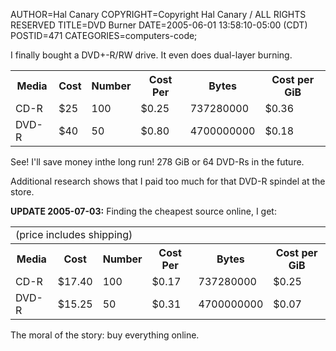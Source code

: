AUTHOR=Hal Canary
COPYRIGHT=Copyright Hal Canary / ALL RIGHTS RESERVED
TITLE=DVD Burner
DATE=2005-06-01 13:58:10-05:00 (CDT)
POSTID=471
CATEGORIES=computers-code;

I finally bought a DVD+-R/RW drive. It even does dual-layer burning.

<table class="border"><tbody><tr><th>Media</th><th>Cost</th><th>Number</th><th>Cost Per</th><th>Bytes</th><th>Cost per GiB</th></tr><tr><td>CD-R</td><td>$25</td><td>100</td><td>$0.25</td><td>737280000</td><td>$0.36</td></tr><tr><td>DVD-R</td><td>$40</td><td>50</td><td>$0.80</td><td>4700000000</td><td>$0.18</td></tr></tbody></table>

See! I'll save money inthe long run! 278 GiB or 64 DVD-Rs in the future.

Additional research shows that I paid too much for that DVD-R spindel at the store.  
  
**UPDATE 2005-07-03:** Finding the cheapest source online, I get:

<table class="border"><tbody><tr><td colspan="6">(price includes shipping)</td></tr><tr><th>Media</th><th>Cost</th><th>Number</th><th>Cost Per</th><th>Bytes</th><th>Cost per GiB</th></tr><tr><td>CD-R</td><td>$17.40</td><td>100</td><td>$0.17</td><td>737280000</td><td>$0.25</td></tr><tr><td>DVD-R</td><td>$15.25</td><td>50</td><td>$0.31</td><td>4700000000</td><td>$0.07</td></tr></tbody></table>

The moral of the story: buy everything online.
